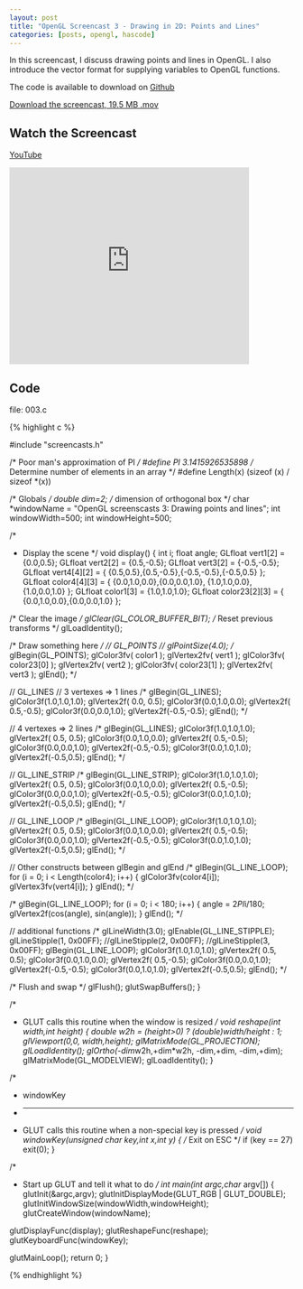 ```yaml
---
layout: post
title: "OpenGL Screencast 3 - Drawing in 2D: Points and Lines"
categories: [posts, opengl, hascode]
---
```

In this screencast, I discuss drawing points and lines in OpenGL. I also introduce the vector format for supplying variables to OpenGL functions.

The code is available to download on [Github](https://github.com/davidwparker/opengl-screencasts-1)

[Download the screencast, 19.5 MB .mov](https://dl.dropboxusercontent.com/s/aqnhe8z7030hzkj/episode-003.mov?dl=1)

## Watch the Screencast

[YouTube](http://www.youtube.com/watch?v=wKoCx0Gy8PY)

<iframe width="425" height="349" src="http://www.youtube.com/embed/wKoCx0Gy8PY?hl=en&fs=1" frameborder="0" allowfullscreen></iframe>

## Code

file: 003.c

{% highlight c %}

#include "screencasts.h"

/*  Poor man's approximation of PI */
#define PI 3.1415926535898
/*  Determine number of elements in an array  */
#define Length(x) (sizeof (x) / sizeof *(x))

/*  Globals */
double dim=2; /* dimension of orthogonal box */
char *windowName = "OpenGL screenscasts 3: Drawing points and lines";
int windowWidth=500;
int windowHeight=500;

/*
 *  Display the scene
 */
void display()
{
  int i;
  float angle;
  GLfloat vert1[2] = {0.0,0.5};
  GLfloat vert2[2] = {0.5,-0.5};
  GLfloat vert3[2] = {-0.5,-0.5};
  GLfloat vert4[4][2] = { {0.5,0.5},{0.5,-0.5},{-0.5,-0.5},{-0.5,0.5} };
  GLfloat color4[4][3] = { {0.0,1.0,0.0},{0.0,0.0,1.0},
			  {1.0,1.0,0.0},{1.0,0.0,1.0} };
  GLfloat color1[3] = {1.0,1.0,1.0};
  GLfloat color23[2][3] = { {0.0,1.0,0.0},{0.0,0.0,1.0} };

  /*  Clear the image */
  glClear(GL_COLOR_BUFFER_BIT);
  /*  Reset previous transforms */
  glLoadIdentity();

  /*  Draw something here */
  // GL_POINTS
  //  glPointSize(4.0);
  /*
  glBegin(GL_POINTS);
  glColor3fv( color1 );
  glVertex2fv( vert1 );
  glColor3fv( color23[0] );
  glVertex2fv( vert2 );
  glColor3fv( color23[1] );
  glVertex2fv( vert3 );
  glEnd();
  */

  // GL_LINES
  // 3 vertexes => 1 lines
  /*
  glBegin(GL_LINES);
  glColor3f(1.0,1.0,1.0);
  glVertex2f( 0.0, 0.5);
  glColor3f(0.0,1.0,0.0);
  glVertex2f( 0.5,-0.5);
  glColor3f(0.0,0.0,1.0);
  glVertex2f(-0.5,-0.5);
  glEnd();
  */

  // 4 vertexes => 2 lines
  /*
  glBegin(GL_LINES);
  glColor3f(1.0,1.0,1.0);
  glVertex2f( 0.5, 0.5);
  glColor3f(0.0,1.0,0.0);
  glVertex2f( 0.5,-0.5);
  glColor3f(0.0,0.0,1.0);
  glVertex2f(-0.5,-0.5);
  glColor3f(0.0,1.0,1.0);
  glVertex2f(-0.5,0.5);
  glEnd();
  */

  // GL_LINE_STRIP
  /*
  glBegin(GL_LINE_STRIP);
  glColor3f(1.0,1.0,1.0);
  glVertex2f( 0.5, 0.5);
  glColor3f(0.0,1.0,0.0);
  glVertex2f( 0.5,-0.5);
  glColor3f(0.0,0.0,1.0);
  glVertex2f(-0.5,-0.5);
  glColor3f(0.0,1.0,1.0);
  glVertex2f(-0.5,0.5);
  glEnd();
  */

  // GL_LINE_LOOP
  /*
  glBegin(GL_LINE_LOOP);
  glColor3f(1.0,1.0,1.0);
  glVertex2f( 0.5, 0.5);
  glColor3f(0.0,1.0,0.0);
  glVertex2f( 0.5,-0.5);
  glColor3f(0.0,0.0,1.0);
  glVertex2f(-0.5,-0.5);
  glColor3f(0.0,1.0,1.0);
  glVertex2f(-0.5,0.5);
  glEnd();
  */

  // Other constructs between glBegin and glEnd
  /*
  glBegin(GL_LINE_LOOP);
  for (i = 0; i < Length(color4); i++) {
    glColor3fv(color4[i]);
    glVertex3fv(vert4[i]);
  }
  glEnd();
  */

  /*
  glBegin(GL_LINE_LOOP);
  for (i = 0; i < 180; i++) {
    angle = 2*PI*i/180;
    glVertex2f(cos(angle), sin(angle));
  }
  glEnd();
  */

  // additional functions
  /*
  glLineWidth(3.0);
  glEnable(GL_LINE_STIPPLE);
  glLineStipple(1, 0x00FF);
  //glLineStipple(2, 0x00FF);
  //glLineStipple(3, 0x00FF);
  glBegin(GL_LINE_LOOP);
  glColor3f(1.0,1.0,1.0);
  glVertex2f( 0.5, 0.5);
  glColor3f(0.0,1.0,0.0);
  glVertex2f( 0.5,-0.5);
  glColor3f(0.0,0.0,1.0);
  glVertex2f(-0.5,-0.5);
  glColor3f(0.0,1.0,1.0);
  glVertex2f(-0.5,0.5);
  glEnd();
  */

  /*  Flush and swap */
  glFlush();
  glutSwapBuffers();
}

/*
 *  GLUT calls this routine when the window is resized
 */
void reshape(int width,int height)
{
  double w2h = (height>0) ? (double)width/height : 1;
  glViewport(0,0, width,height);
  glMatrixMode(GL_PROJECTION);
  glLoadIdentity();
  glOrtho(-dim*w2h,+dim*w2h, -dim,+dim, -dim,+dim);
  glMatrixMode(GL_MODELVIEW);
  glLoadIdentity();
}

/*
 *  windowKey
 *  ------
 *  GLUT calls this routine when a non-special key is pressed
 */
void windowKey(unsigned char key,int x,int y)
{
  /*  Exit on ESC */
  if (key == 27) exit(0);
}

/*
 *  Start up GLUT and tell it what to do
 */
int main(int argc,char* argv[])
{
  glutInit(&argc,argv);
  glutInitDisplayMode(GLUT_RGB | GLUT_DOUBLE);
  glutInitWindowSize(windowWidth,windowHeight);
  glutCreateWindow(windowName);

  glutDisplayFunc(display);
  glutReshapeFunc(reshape);
  glutKeyboardFunc(windowKey);

  glutMainLoop();
  return 0;
}

{% endhighlight %}
